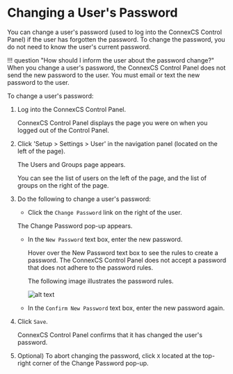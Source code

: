 # Changing a User's Password

You can change a user's password (used to log into the ConnexCS Control Panel) if the user has forgotten the password. To change the password, you do not need to know the user's current password.

!!! question "How should I inform the user about the password change?" 
    When you change a user's password, the ConnexCS Control Panel does not send the new password to the user. You must email or text the new password to the user.

To change a user's password:

1.  Log into the ConnexCS Control Panel.
    
    ConnexCS Control Panel displays the page you were on when you logged out of the Control Panel.
    
2.  Click 'Setup > Settings > User' in the navigation panel (located on the left of the page).
    
    The Users and Groups page appears.
    
    You can see the list of users on the left of the page, and the list of groups on the right of the page. 
    
3.  Do the following to change a user's password:

      * Click the `Change Password` link on the right of the user.
      
      The Change Password pop-up appears.
      
      * In the `New Password` text box, enter the new password.
        
        Hover over the New Password text box to see the rules to create a password. The ConnexCS Control Panel does not accept a password that does not adhere to the password rules.
        
        The following image illustrates the password rules. 
        
        ![alt text][password-rules]
        
       * In the `Confirm New Password` text box, enter the new password again.
      
4.  Click `Save`.
    
    ConnexCS Control Panel confirms that it has changed the user's password.
    
5.  Optional) To abort changing the password, click `X` located at the top-right corner of the Change Password pop-up.

[password-rules]: /setup/img/password-rules.png "password-rules"
